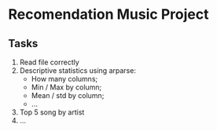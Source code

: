 # Recomendation Music Project

## Tasks

1) Read file correctly
2) Descriptive statistics using arparse:
   * How many columns;
   * Min / Max by column;
   * Mean / std by column;
   * ...
3) Top 5 song by artist
4) ...